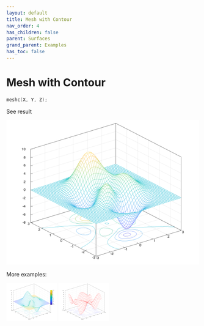 ```yaml
---
layout: default
title: Mesh with Contour
nav_order: 4
has_children: false
parent: Surfaces
grand_parent: Examples
has_toc: false
---
```

# Mesh with Contour

```cpp
meshc(X, Y, Z);
```


See result

[![example_meshc_1](meshc/meshc_1.png)](../../../examples/surfaces/meshc/meshc_1.cpp)

More examples:
    
[![example_meshc_2](meshc/meshc_2_thumb.png)](../../../examples/surfaces/meshc/meshc_2.cpp)  [![example_meshc_3](meshc/meshc_3_thumb.png)](../../../examples/surfaces/meshc/meshc_3.cpp)

  


